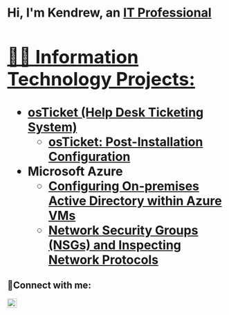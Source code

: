 <h1>Hi, I'm Kendrew, an <a href="https://www.linkedin.com/in/kendrew-rolle-7b7267305">IT Professional
<h2>👨‍💻 Information Technology Projects:</h2>

- <b>osTicket (Help Desk Ticketing System)</b>
  - [osTicket: Post-Installation Configuration](https://github.com/Kendrew-Rolle/Post-Installation-Configuraton)
- <b>Microsoft Azure</b>
  - [Configuring On-premises Active Directory within Azure VMs](https://github.com/Kendrew-Rolle/Configuring-Active-Directory)
  - [Network Security Groups (NSGs) and Inspecting Network Protocols](https://github.com/Kendrew-Rolle/Network-Security-Groups-NSGs-and-Inspecting-Network-Protocols)

<h2>🤳Connect with me:</h2>


[<img align="left" alt="Josh | LinkedIn" width="22px" src="https://cdn.jsdelivr.net/npm/simple-icons@v3/icons/linkedin.svg" />][linkedin]

[linkedin]: https://www.linkedin.com/in/kendrew-rolle-7b7267305
